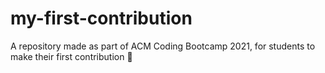# my-first-contribution
A repository made as part of ACM Coding Bootcamp 2021, for students to make their first contribution 🚀
